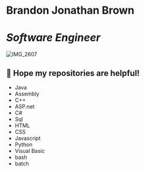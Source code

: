 # Brandon Jonathan Brown
# <i> Software Engineer </i>

![IMG_2607](https://user-images.githubusercontent.com/61449380/131219454-5be5eccf-b82d-47ac-b126-17c528b319fc.JPG)

<h2> 👋 Hope my repositories are helpful!</h2>


<ul>
<li>Java</li>
<li>Assembly</li>
<li>C++</li>
<li>ASP.net</li>
<li>C#</li>
<li>Sql</li>
<li>HTML</li>
<li>CSS</li>
<li>Javascript</li>
<li>Python</li>
<li>Visual Basic</li>
<li>bash</li>
<li>batch</li>
</ul>
